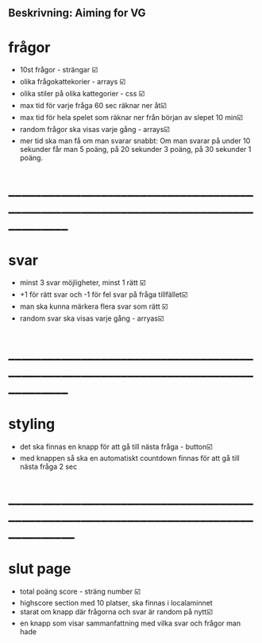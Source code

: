 ## Beskrivning: Aiming for VG

# frågor

* 10st frågor - strängar ☑️
* olika frågokattekorier - arrays ☑️
* olika stiler på olika kattegorier - css ☑️
* max tid för varje fråga 60 sec räknar ner åt☑️
* max tid för hela spelet som räknar ner från början av slepet 10 min☑️
* random frågor ska visas varje gång - arrays☑️
* mer tid ska man få om man svarar snabbt: Om man svarar på under 10 sekunder får man 5 poäng, på 20 sekunder 3 poäng, på 30 sekunder 1 poäng.

# ___________________________________________________________________________________
# svar

* minst 3 svar möjligheter, minst 1 rätt ☑️
* +1 för rätt svar och -1 för fel svar på fråga tillfället☑️
* man ska kunna märkera flera svar som rätt ☑️
* random svar ska visas varje gång - arryas☑️

# ___________________________________________________________________________________

# styling

* det ska finnas en knapp för att gå till nästa fråga - button☑️
* med knappen så ska en automatiskt countdown finnas för att gå till nästa fråga 2 sec

# ____________________________________________________________________________________

# slut page

* total poäng score - sträng number ☑️
* highscore section med 10 platser, ska finnas i localaminnet
* starat om knapp där frågorna och svar är random på nytt☑️
* en knapp som visar sammanfattning med vilka svar och frågor man hade